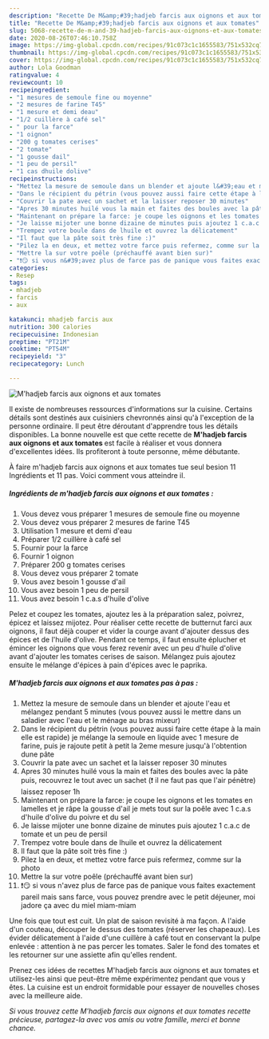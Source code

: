 ```yaml
---
description: "Recette De M&amp;#39;hadjeb farcis aux oignons et aux tomates"
title: "Recette De M&amp;#39;hadjeb farcis aux oignons et aux tomates"
slug: 5068-recette-de-m-and-39-hadjeb-farcis-aux-oignons-et-aux-tomates
date: 2020-08-26T07:46:10.758Z
image: https://img-global.cpcdn.com/recipes/91c073c1c1655583/751x532cq70/mhadjeb-farcis-aux-oignons-et-aux-tomates-photo-principale-de-la-recette.jpg
thumbnail: https://img-global.cpcdn.com/recipes/91c073c1c1655583/751x532cq70/mhadjeb-farcis-aux-oignons-et-aux-tomates-photo-principale-de-la-recette.jpg
cover: https://img-global.cpcdn.com/recipes/91c073c1c1655583/751x532cq70/mhadjeb-farcis-aux-oignons-et-aux-tomates-photo-principale-de-la-recette.jpg
author: Lola Goodman
ratingvalue: 4
reviewcount: 10
recipeingredient:
- "1 mesures de semoule fine ou moyenne"
- "2 mesures de farine T45"
- "1 mesure et demi deau"
- "1/2 cuillère à café sel"
- " pour la farce"
- "1 oignon"
- "200 g tomates cerises"
- "2 tomate"
- "1 gousse dail"
- "1 peu de persil"
- "1 cas dhuile dolive"
recipeinstructions:
- "Mettez la mesure de semoule dans un blender et ajoute l&#39;eau et mélangez pendant 5 minutes (vous pouvez aussi le mettre dans un saladier avec l&#39;eau et le ménage au bras mixeur)"
- "Dans le récipient du pétrin (vous pouvez aussi faire cette étape à la main elle est rapide) je mélange la semoule en liquide avec 1 mesure de farine, puis je rajoute petit à petit la 2eme mesure jusqu&#39;à l&#39;obtention dune pâte"
- "Couvrir la pate avec un sachet et la laisser reposer 30 minutes"
- "Apres 30 minutes huilé vous la main et faites des boules avec la pâte puis, recouvrez le tout avec un sachet (❗ il ne faut pas que l&#39;air pénètre) laissez reposer 1h"
- "Maintenant on prépare la farce: je coupe les oignons et les tomates en lamelles et je râpe la gousse d&#39;ail je mets tout sur la poêle avec 1 c.a.s d&#39;huile d&#39;olive du poivre et du sel"
- "Je laisse mijoter une bonne dizaine de minutes puis ajoutez 1 c.a.c de tomate et un peu de persil"
- "Trempez votre boule dans de lhuile et ouvrez la délicatement"
- "Il faut que la pâte soit très fine :)"
- "Pilez la en deux, et mettez votre farce puis refermez, comme sur la photo"
- "Mettre la sur votre poêle (préchauffé avant bien sur)"
- "❗😏 si vous n&#39;avez plus de farce pas de panique vous faites exactement pareil mais sans farce, vous pouvez prendre avec le petit déjeuner, moi jadore ça avec du miel miam-miam"
categories:
- Resep
tags:
- mhadjeb
- farcis
- aux

katakunci: mhadjeb farcis aux 
nutrition: 300 calories
recipecuisine: Indonesian
preptime: "PT21M"
cooktime: "PT54M"
recipeyield: "3"
recipecategory: Lunch

---
```



![M&#39;hadjeb farcis aux oignons et aux tomates](https://img-global.cpcdn.com/recipes/91c073c1c1655583/751x532cq70/mhadjeb-farcis-aux-oignons-et-aux-tomates-photo-principale-de-la-recette.jpg)

Il existe de nombreuses ressources d'informations sur la cuisine. Certains détails sont destinés aux cuisiniers chevronnés ainsi qu'à l'exception de la personne ordinaire. Il peut être déroutant d'apprendre tous les détails disponibles. La bonne nouvelle est que cette recette de <strong> M&#39;hadjeb farcis aux oignons et aux tomates </strong> est facile à réaliser et vous donnera d'excellentes idées. Ils profiteront à toute personne, même débutante.

<!--inarticleads1-->

À faire m&#39;hadjeb farcis aux oignons et aux tomates tue seul besion 11 Ingrédients et 11 pas. Voici comment vous atteindre il.

##### Ingrédients de m&#39;hadjeb farcis aux oignons et aux tomates :

1. Vous devez vous préparer 1 mesures de semoule fine ou moyenne
1. Vous devez vous préparer 2 mesures de farine T45
1. Utilisation 1 mesure et demi d&#39;eau
1. Préparer 1/2 cuillère à café sel
1. Fournir  pour la farce
1. Fournir 1 oignon
1. Préparer 200 g tomates cerises
1. Vous devez vous préparer 2 tomate
1. Vous avez besoin 1 gousse d&#39;ail
1. Vous avez besoin 1 peu de persil
1. Vous avez besoin 1 c.a.s d&#39;huile d&#39;olive


Pelez et coupez les tomates, ajoutez les à la préparation salez, poivrez, épicez et laissez mijotez. Pour réaliser cette recette de butternut farci aux oignons, il faut déjà couper et vider la courge avant d&#39;ajouter dessus des épices et de l&#39;huile d&#39;olive. Pendant ce temps, il faut ensuite éplucher et émincer les oignons que vous ferez revenir avec un peu d&#39;huile d&#39;olive avant d&#39;ajouter les tomates cerises de saison. Mélangez puis ajoutez ensuite le mélange d&#39;épices à pain d&#39;épices avec le paprika. 

<!--inarticleads2-->

##### M&#39;hadjeb farcis aux oignons et aux tomates pas à pas :

1. Mettez la mesure de semoule dans un blender et ajoute l&#39;eau et mélangez pendant 5 minutes (vous pouvez aussi le mettre dans un saladier avec l&#39;eau et le ménage au bras mixeur)
1. Dans le récipient du pétrin (vous pouvez aussi faire cette étape à la main elle est rapide) je mélange la semoule en liquide avec 1 mesure de farine, puis je rajoute petit à petit la 2eme mesure jusqu&#39;à l&#39;obtention dune pâte
1. Couvrir la pate avec un sachet et la laisser reposer 30 minutes
1. Apres 30 minutes huilé vous la main et faites des boules avec la pâte puis, recouvrez le tout avec un sachet (❗ il ne faut pas que l&#39;air pénètre) laissez reposer 1h
1. Maintenant on prépare la farce: je coupe les oignons et les tomates en lamelles et je râpe la gousse d&#39;ail je mets tout sur la poêle avec 1 c.a.s d&#39;huile d&#39;olive du poivre et du sel
1. Je laisse mijoter une bonne dizaine de minutes puis ajoutez 1 c.a.c de tomate et un peu de persil
1. Trempez votre boule dans de lhuile et ouvrez la délicatement
1. Il faut que la pâte soit très fine :)
1. Pilez la en deux, et mettez votre farce puis refermez, comme sur la photo
1. Mettre la sur votre poêle (préchauffé avant bien sur)
1. ❗😏 si vous n&#39;avez plus de farce pas de panique vous faites exactement pareil mais sans farce, vous pouvez prendre avec le petit déjeuner, moi jadore ça avec du miel miam-miam


Une fois que tout est cuit. Un plat de saison revisité à ma façon. A l&#39;aide d&#39;un couteau, découper le dessus des tomates (réserver les chapeaux). Les évider délicatement à l&#39;aide d&#39;une cuillère à café tout en conservant la pulpe enlevée : attention à ne pas percer les tomates. Saler le fond des tomates et les retourner sur une assiette afin qu&#39;elles rendent. 

<!--inarticleads1-->

<p>
Prenez ces idées de recettes M&#39;hadjeb farcis aux oignons et aux tomates et utilisez-les ainsi que peut-être même expérimentez pendant que vous y êtes. La cuisine est un endroit formidable pour essayer de nouvelles choses avec la meilleure aide.
</p>

<p>
<i>Si vous trouvez cette M&#39;hadjeb farcis aux oignons et aux tomates recette précieuse, partagez-la avec vos amis ou votre famille, merci et bonne chance.</i>
</p>
